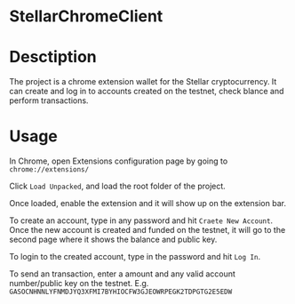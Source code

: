 # StellarChromeClient

# Desctiption
The project is a chrome extension wallet for the Stellar cryptocurrency. It can create and log in to accounts created on the testnet, check blance and perform transactions.  

# Usage 

In Chrome, open Extensions configuration page by going to `chrome://extensions/`

Click `Load Unpacked`, and load the root folder of the project.

Once loaded, enable the extension and it will show up on the extension bar.

To create an account, type in any password and hit `Craete New Account`. Once the new account is created and funded on the testnet, it will go to the second page where it shows the balance and public key.

To login to the created account, type in the password and hit `Log In`.

To send an transaction, enter a amount and any valid account number/public key on the testnet. E.g. `GASOCNHNNLYFNMDJYQ3XFMI7BYHIOCFW3GJEOWRPEGK2TDPGTG2E5EDW`
